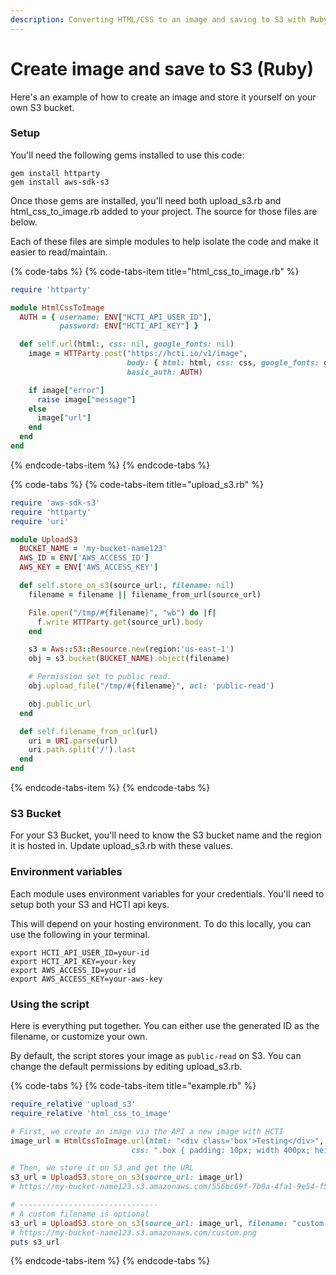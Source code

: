 ```yaml
---
description: Converting HTML/CSS to an image and saving to S3 with Ruby
---
```


# Create image and save to S3 \(Ruby\)

Here's an example of how to create an image and store it yourself on your own S3 bucket.

### Setup

You'll need the following gems installed to use this code:

```text
gem install httparty
gem install aws-sdk-s3
```

Once those gems are installed, you'll need both upload\_s3.rb and html\_css\_to\_image.rb added to your project. The source for those files are below.

Each of these files are simple modules to help isolate the code and make it easier to read/maintain.

{% code-tabs %}
{% code-tabs-item title="html\_css\_to\_image.rb" %}
```ruby
require 'httparty'

module HtmlCssToImage
  AUTH = { username: ENV["HCTI_API_USER_ID"],
           password: ENV["HCTI_API_KEY"] }

  def self.url(html:, css: nil, google_fonts: nil)
    image = HTTParty.post("https://hcti.io/v1/image",
                          body: { html: html, css: css, google_fonts: google_fonts },
                          basic_auth: AUTH)

    if image["error"]
      raise image["message"]
    else
      image["url"]
    end
  end
end
```
{% endcode-tabs-item %}
{% endcode-tabs %}

{% code-tabs %}
{% code-tabs-item title="upload\_s3.rb" %}
```ruby
require 'aws-sdk-s3'
require 'httparty'
require 'uri'

module UploadS3
  BUCKET_NAME = 'my-bucket-name123'
  AWS_ID = ENV['AWS_ACCESS_ID']
  AWS_KEY = ENV['AWS_ACCESS_KEY']

  def self.store_on_s3(source_url:, filename: nil)
    filename = filename || filename_from_url(source_url)

    File.open("/tmp/#{filename}", "wb") do |f|
      f.write HTTParty.get(source_url).body
    end

    s3 = Aws::S3::Resource.new(region:'us-east-1')
    obj = s3.bucket(BUCKET_NAME).object(filename)

    # Permission set to public read.
    obj.upload_file("/tmp/#{filename}", acl: 'public-read')

    obj.public_url
  end

  def self.filename_from_url(url)
    uri = URI.parse(url)
    uri.path.split('/').last
  end
end
```
{% endcode-tabs-item %}
{% endcode-tabs %}

### S3 Bucket

For your S3 Bucket, you'll need to know the S3 bucket name and the region it is hosted in. Update upload\_s3.rb with these values.

### Environment variables

Each module uses environment variables for your credentials. You'll need to setup both your S3 and HCTI api keys.

This will depend on your hosting environment. To do this locally, you can use the following in your terminal.

```text
export HCTI_API_USER_ID=your-id
export HCTI_API_KEY=your-key
export AWS_ACCESS_ID=your-id
export AWS_ACCESS_KEY=your-aws-key
```

### Using the script

Here is everything put together. You can either use the generated ID as the filename, or customize your own.

By default, the script stores your image as `public-read` on S3. You can change the default permissions by editing upload\_s3.rb.

{% code-tabs %}
{% code-tabs-item title="example.rb" %}
```ruby
require_relative 'upload_s3'
require_relative 'html_css_to_image'

# First, we create an image via the API a new image with HCTI
image_url = HtmlCssToImage.url(html: "<div class='box'>Testing</div>",
                           css: ".box { padding: 10px; width 400px; height 400px; border: 4px green solid; }")

# Then, we store it on S3 and get the URL
s3_url = UploadS3.store_on_s3(source_url: image_url)
# https://my-bucket-name123.s3.amazonaws.com/556bc69f-7b0a-4fa1-9e54-f5248c03dffb

# ------------------------------- 
# A custom filename is optional
s3_url = UploadS3.store_on_s3(source_url: image_url, filename: "custom.png")
# https://my-bucket-name123.s3.amazonaws.com/custom.png
puts s3_url
```
{% endcode-tabs-item %}
{% endcode-tabs %}



